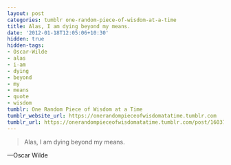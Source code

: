 ```yaml
---
layout: post
categories: tumblr one-random-piece-of-wisdom-at-a-time
title: Alas, I am dying beyond my means.
date: '2012-01-18T12:05:06+10:30'
hidden: true
hidden-tags:
- Oscar-Wilde
- alas
- i-am
- dying
- beyond
- my
- means
- quote
- wisdom
tumblr: One Random Piece of Wisdom at a Time
tumblr_website_url: https://onerandompieceofwisdomatatime.tumblr.com
tumblr_url: https://onerandompieceofwisdomatatime.tumblr.com/post/16037323939/alas-i-am-dying-beyond-my-means
---
```

> Alas, I am dying beyond my means.

—Oscar Wilde
